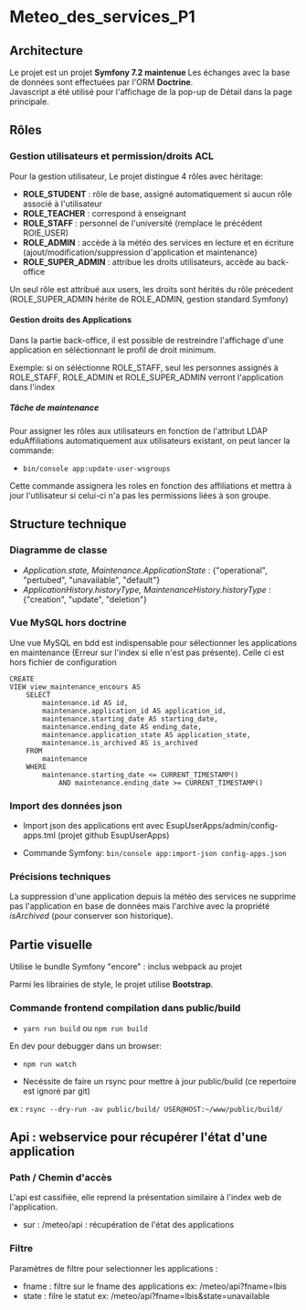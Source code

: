 # Meteo_des_services_P1

## Architecture
Le projet est un projet <b>Symfony 7.2 maintenue </b>
Les échanges avec la base de données sont effectuées par l'ORM <b>Doctrine</b>.<br>
Javascript a été utilisé pour l'affichage de la pop-up de Détail dans la page principale.

## Rôles

### Gestion utilisateurs et permission/droits ACL

Pour la gestion utilisateur, Le projet distingue 4 rôles avec héritage:

- <b>ROLE_STUDENT</b> : rôle de base, assigné automatiquement si aucun rôle associé à l'utilisateur 
- <b>ROLE_TEACHER</b> : correspond à enseignant
- <b>ROLE_STAFF</b> : personnel de l'université (remplace le précédent ROlE_USER)
- <b>ROLE_ADMIN</b> : accède à la météo des services en lecture et en écriture (ajout/modification/suppression d'application et maintenance)
- <b>ROLE_SUPER_ADMIN</b> : attribue les droits utilisateurs, accède au back-office

Un seul rôle est attribué aux users, les droits sont hérités du rôle précedent (ROLE_SUPER_ADMIN hérite de ROLE_ADMIN, gestion standard Symfony)

#### Gestion droits des Applications

Dans la partie back-office, il est possible de restreindre l'affichage d'une application en séléctionnant le profil de droit minimum.

Exemple: si on séléctionne ROLE_STAFF, seul les personnes assignés à ROLE_STAFF, ROLE_ADMIN et ROLE_SUPER_ADMIN verront l'application dans l'index

##### Tâche de maintenance

Pour assigner les rôles aux utilisateurs en fonction de l'attribut LDAP eduAffiliations automatiquement aux utilisateurs existant, on peut lancer la commande:

- <code>bin/console app:update-user-wsgroups</code>

Cette commande assignera les roles en fonction des affiliations et mettra à jour l'utilisateur si celui-ci n'a pas les permissions liées à son groupe.

## Structure technique
### Diagramme de classe

- <i>Application.state, Maintenance.ApplicationState</i> : {"operational", "pertubed", "unavailable", "default"}
- <i>ApplicationHistory.historyType, MaintenanceHistory.historyType</i> : {"creation", "update", "deletion"}

### Vue MySQL hors doctrine

Une vue MySQL en bdd est indispensable pour sélectionner les applications en maintenance (Erreur sur l'index si elle n'est pas présente).
Celle ci est hors fichier de configuration

```
CREATE
VIEW view_maintenance_encours AS
    SELECT
        maintenance.id AS id,
        maintenance.application_id AS application_id,
        maintenance.starting_date AS starting_date,
        maintenance.ending_date AS ending_date,
        maintenance.application_state AS application_state,
        maintenance.is_archived AS is_archived
    FROM
        maintenance
    WHERE
        maintenance.starting_date <= CURRENT_TIMESTAMP()
            AND maintenance.ending_date >= CURRENT_TIMESTAMP()
```

### Import des données json

- Import json des applications ent avec EsupUserApps/admin/config-apps.tml (projet github EsupUserApps)

- Commande Symfony: `bin/console app:import-json config-apps.json`

### Précisions techniques
La suppression d'une application depuis la météo des services ne supprime pas l'application en base de données mais l'archive avec la propriété <i>isArchived</i> (pour conserver son historique).<br>

## Partie visuelle

Utilise le bundle Symfony "encore" : inclus webpack au projet

Parmi les librairies de style, le projet utilise <b>Bootstrap</b>.

### Commande frontend compilation dans public/build

- `yarn run build` ou `npm run build`

En dev pour debugger dans un browser:

- `npm run watch`

- Necéssite de faire un rsync pour mettre à jour public/build (ce repertoire est ignoré par git)

ex : `rsync --dry-run -av public/build/ USER@HOST:~/www/public/build/`

## Api : webservice pour récupérer l'état d'une application

### Path / Chemin d'accès

L'api est cassifiée, elle reprend la présentation similaire à l'index web de l'application.

  * sur : /meteo/api : récupération de l'état des applications

### Filtre

Paramètres de filtre pour selectionner les applications :

  * fname : filtre sur le fname des applications ex: /meteo/api?fname=Ibis
  * state : filre le statut ex: /meteo/api?fname=Ibis&state=unavailable

 

